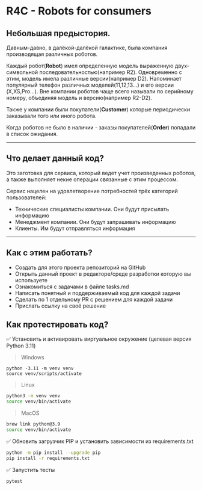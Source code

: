 # R4C - Robots for consumers

## Небольшая предыстория.
Давным-давно, в далёкой-далёкой галактике, была компания производящая различных 
роботов. 

Каждый робот(**Robot**) имел определенную модель выраженную двух-символьной 
последовательностью(например R2). Одновременно с этим, модель имела различные 
версии(например D2). Напоминает популярный телефон различных моделей(11,12,13...) и его версии
(X,XS,Pro...). Вне компании роботов чаще всего называли по серийному номеру, объединяя модель и версию(например R2-D2).

Также у компании были покупатели(**Customer**) которые периодически заказывали того или иного робота. 

Когда роботов не было в наличии - заказы покупателей(**Order**) попадали в список ожидания.

---
## Что делает данный код?
Это заготовка для сервиса, который ведет учет произведенных роботов, а также 
выполняет некие операции связанные с этим процессом.

Сервис нацелен на удовлетворение потребностей трёх категорий пользователей:
- Технические специалисты компании. Они будут присылать информацию
- Менеджмент компании. Они будут запрашивать информацию
- Клиенты. Им будут отправляться информация
___

## Как с этим работать?
- Создать для этого проекта репозиторий на GitHub
- Открыть данный проект в редакторе/среде разработки которую вы используете
- Ознакомиться с задачами в файле tasks.md
- Написать понятный и поддерживаемый код для каждой задачи 
- Сделать по 1 отдельному PR с решением для каждой задачи
- Прислать ссылку на своё решение


## Как протестировать код?

✅ Установить и активировать виртуальное окружение (целевая версия Python 3.11)

> Windows

```
python -3.11 -m venv venv
source venv/scripts/activate
```

> Linux

```sh
python3 -m venv venv
source venv/bin/activate
```

> MacOS

```sh
brew link python@3.9
source venv/bin/activate
```

✅ Обновить загрузчик PIP и установить зависимости из requirements.txt

```sh
python -m pip install --upgrade pip
pip install -r requirements.txt
```

✅ Запустить тесты

```sh
pytest
```
